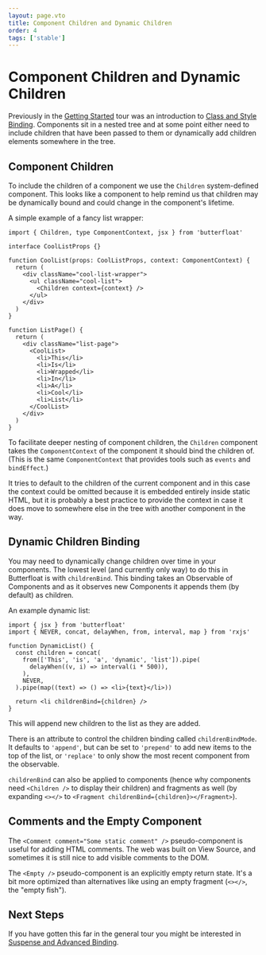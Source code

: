 ```yaml
---
layout: page.vto
title: Component Children and Dynamic Children
order: 4
tags: ['stable']
---
```


# Component Children and Dynamic Children

Previously in the [Getting Started][started] tour was an introduction
to [Class and Style Binding][style]. Components sit in a nested tree
and at some point either need to include children that have been
passed to them or dynamically add children elements somewhere in the
tree.

## Component Children

To include the children of a component we use the `Children`
system-defined component. This looks like a component to help remind
us that children may be dynamically bound and could change in the
component's lifetime.

A simple example of a fancy list wrapper:

```tsx
import { Children, type ComponentContext, jsx } from 'butterfloat'

interface CoolListProps {}

function CoolList(props: CoolListProps, context: ComponentContext) {
  return (
    <div className="cool-list-wrapper">
      <ul className="cool-list">
        <Children context={context} />
      </ul>
    </div>
  )
}

function ListPage() {
  return (
    <div className="list-page">
      <CoolList>
        <li>This</li>
        <li>Is</li>
        <li>Wrapped</li>
        <li>In</li>
        <li>A</li>
        <li>Cool</li>
        <li>List</li>
      </CoolList>
    </div>
  )
}
```

To facilitate deeper nesting of component children, the `Children`
component takes the `ComponentContext` of the component it should
bind the children of. (This is the same `ComponentContext` that
provides tools such as `events` and `bindEffect`.)

It tries to default to the children of the current component and in
this case the context could be omitted because it is embedded
entirely inside static HTML, but it is probably a best practice to
provide the context in case it does move to somewhere else in the
tree with another component in the way.

## Dynamic Children Binding

You may need to dynamically change children over time in your
components. The lowest level (and currently only way) to do this
in Butterfloat is with `childrenBind`. This binding takes an
Observable of Components and as it observes new Components it
appends them (by default) as children.

An example dynamic list:

```tsx
import { jsx } from 'butterfloat'
import { NEVER, concat, delayWhen, from, interval, map } from 'rxjs'

function DynamicList() {
  const children = concat(
    from(['This', 'is', 'a', 'dynamic', 'list']).pipe(
      delayWhen((v, i) => interval(i * 500)),
    ),
    NEVER,
  ).pipe(map((text) => () => <li>{text}</li>))

  return <li childrenBind={children} />
}
```

This will append new children to the list as they are added.

There is an attribute to control the children binding called
`childrenBindMode`. It defaults to `'append'`, but can be set
to `'prepend'` to add new items to the top of the list, or
`'replace'` to only show the most recent component from the
observable.

`childrenBind` can also be applied to components (hence why
components need `<Children />` to display their children) and
fragments as well (by expanding `<></>` to
`<Fragment childrenBind={children}></Fragment>`).

## Comments and the Empty Component

The `<Comment comment="Some static comment" />` pseudo-component is
useful for adding HTML comments. The web was built on View Source, and
sometimes it is still nice to add visible comments to the DOM.

The `<Empty />` pseudo-component is an explicitly empty return state.
It's a bit more optimized than alternatives like using an empty fragment
(`<></>`, the "empty fish").

## Next Steps

If you have gotten this far in the general tour you might be
interested in [Suspense and Advanced Binding][suspense].

[started]: ./getting-started.md
[style]: ./style.md
[suspense]: ./suspense.md

